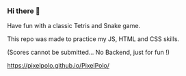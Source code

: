 ### Hi there 👋

Have fun with a classic Tetris and Snake game.

This repo was made to practice my JS, HTML and CSS skills.

(Scores cannot be submitted... No Backend, just for fun !)

https://pixelpolo.github.io/PixelPolo/

<!--
**PixelPolo/PixelPolo** is a ✨ _special_ ✨ repository because its `README.md` (this file) appears on your GitHub profile.

Here are some ideas to get you started:

- 🔭 I’m currently working on ...
- 🌱 I’m currently learning ...
- 👯 I’m looking to collaborate on ...
- 🤔 I’m looking for help with ...
- 💬 Ask me about ...
- 📫 How to reach me: ...
- 😄 Pronouns: ...
- ⚡ Fun fact: ...
-->
